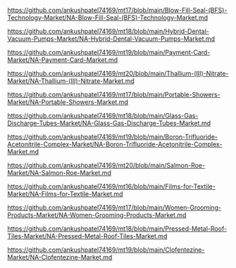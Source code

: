 <p><a href="https://github.com/ankushpatel74169/mt17/blob/main/Blow-Fill-Seal-(BFS)-Technology-Market/NA-Blow-Fill-Seal-(BFS)-Technology-Market.md">https://github.com/ankushpatel74169/mt17/blob/main/Blow-Fill-Seal-(BFS)-Technology-Market/NA-Blow-Fill-Seal-(BFS)-Technology-Market.md</a></p><p><a href="https://github.com/ankushpatel74169/mt18/blob/main/Hybrid-Dental-Vacuum-Pumps-Market/NA-Hybrid-Dental-Vacuum-Pumps-Market.md">https://github.com/ankushpatel74169/mt18/blob/main/Hybrid-Dental-Vacuum-Pumps-Market/NA-Hybrid-Dental-Vacuum-Pumps-Market.md</a></p><p><a href="https://github.com/ankushpatel74169/mt19/blob/main/Payment-Card-Market/NA-Payment-Card-Market.md">https://github.com/ankushpatel74169/mt19/blob/main/Payment-Card-Market/NA-Payment-Card-Market.md</a></p><p><a href="https://github.com/ankushpatel74169/mt20/blob/main/Thallium-(III)-Nitrate-Market/NA-Thallium-(III)-Nitrate-Market.md">https://github.com/ankushpatel74169/mt20/blob/main/Thallium-(III)-Nitrate-Market/NA-Thallium-(III)-Nitrate-Market.md</a></p><p><a href="https://github.com/ankushpatel74169/mt17/blob/main/Portable-Showers-Market/NA-Portable-Showers-Market.md">https://github.com/ankushpatel74169/mt17/blob/main/Portable-Showers-Market/NA-Portable-Showers-Market.md</a></p><p><a href="https://github.com/ankushpatel74169/mt18/blob/main/Glass-Gas-Discharge-Tubes-Market/NA-Glass-Gas-Discharge-Tubes-Market.md">https://github.com/ankushpatel74169/mt18/blob/main/Glass-Gas-Discharge-Tubes-Market/NA-Glass-Gas-Discharge-Tubes-Market.md</a></p><p><a href="https://github.com/ankushpatel74169/mt19/blob/main/Boron-Trifluoride-Acetonitrile-Complex-Market/NA-Boron-Trifluoride-Acetonitrile-Complex-Market.md">https://github.com/ankushpatel74169/mt19/blob/main/Boron-Trifluoride-Acetonitrile-Complex-Market/NA-Boron-Trifluoride-Acetonitrile-Complex-Market.md</a></p><p><a href="https://github.com/ankushpatel74169/mt20/blob/main/Salmon-Roe-Market/NA-Salmon-Roe-Market.md">https://github.com/ankushpatel74169/mt20/blob/main/Salmon-Roe-Market/NA-Salmon-Roe-Market.md</a></p><p><a href="https://github.com/ankushpatel74169/mt16/blob/main/Films-for-Textile-Market/NA-Films-for-Textile-Market.md">https://github.com/ankushpatel74169/mt16/blob/main/Films-for-Textile-Market/NA-Films-for-Textile-Market.md</a></p><p><a href="https://github.com/ankushpatel74169/mt17/blob/main/Women-Grooming-Products-Market/NA-Women-Grooming-Products-Market.md">https://github.com/ankushpatel74169/mt17/blob/main/Women-Grooming-Products-Market/NA-Women-Grooming-Products-Market.md</a></p><p><a href="https://github.com/ankushpatel74169/mt18/blob/main/Pressed-Metal-Roof-Tiles-Market/NA-Pressed-Metal-Roof-Tiles-Market.md">https://github.com/ankushpatel74169/mt18/blob/main/Pressed-Metal-Roof-Tiles-Market/NA-Pressed-Metal-Roof-Tiles-Market.md</a></p><p><a href="https://github.com/ankushpatel74169/mt19/blob/main/Clofentezine-Market/NA-Clofentezine-Market.md">https://github.com/ankushpatel74169/mt19/blob/main/Clofentezine-Market/NA-Clofentezine-Market.md</a></p>
